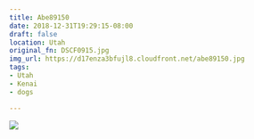 ```yaml
---
title: Abe89150
date: 2018-12-31T19:29:15-08:00
draft: false
location: Utah
original_fn: DSCF0915.jpg
img_url: https://d17enza3bfujl8.cloudfront.net/abe89150.jpg 
tags:
- Utah
- Kenai
- dogs

---
```


![](https://d17enza3bfujl8.cloudfront.net/abe89150.jpg)
